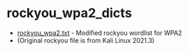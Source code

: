 # rockyou_wpa2_dicts
- [rockyou_wpa2.txt](https://github.com/sakkarose/rockyou_wpa2_dicts/blob/main/rockyou_wpa2.txt) - Modified rockyou wordlist for WPA2 
- (Original rockyou file is from Kali Linux 2021.3)
